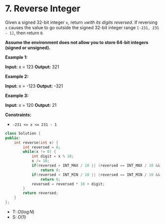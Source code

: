 # 7. Reverse Integer

Given a signed 32-bit integer `x`, return `x`_with its digits reversed_. If reversing `x` causes the value to go outside the signed 32-bit integer range `[-231, 231 - 1]`, then return `0`.

**Assume the environment does not allow you to store 64-bit integers (signed or unsigned).**

**Example 1:**

**Input:** x = 123
**Output:** 321

**Example 2:**

**Input:** x = -123
**Output:** -321

**Example 3:**

**Input:** x = 120
**Output:** 21

**Constraints:**

- `-231 <= x <= 231 - 1`

```cpp
class Solution {
public:
    int reverse(int x) {
        int reversed = 0;
        while(x != 0) {
            int digit = x % 10;
            x /= 10;
            if(reversed > INT_MAX / 10 || (reversed == INT_MAX / 10 && digit > INT_MAX % 10))
                return 0;
            if(reversed < INT_MIN / 10 || (reversed == INT_MIN / 10 && digit < INT_MIN % 10))
                return 0;
            reversed = reversed * 10 + digit;
        }
        return reversed;
    }
};
```

- T: $O(\log N)$
- S: $O(1)$
